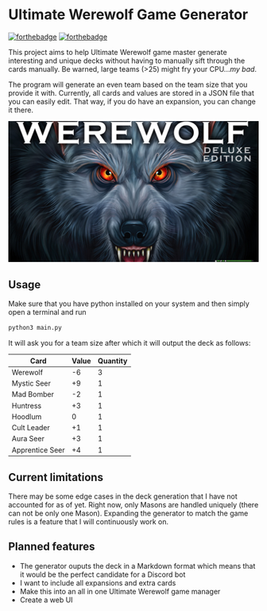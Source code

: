 # Ultimate Werewolf Game Generator

[![forthebadge](https://forthebadge.com/images/badges/uses-badges.svg)](https://forthebadge.com)
[![forthebadge](https://forthebadge.com/images/badges/ctrl-c-ctrl-v.svg)](https://forthebadge.com)

This project aims to help Ultimate Werewolf game master generate interesting and unique decks without having to manually sift through the cards manually. Be warned, large teams (>25) might fry your CPU..._my bad_.

The program will generate an even team based on the team size that you provide it with. Currently, all cards and values are stored in a JSON file that you can easily edit. That way, if you do have an expansion, you can change it there.

![Werewolf Box](werewolf-box.jpg)

## Usage

Make sure that you have python installed on your system and then simply open a terminal and run

```bash
python3 main.py
```

It will ask you for a team size after which it will output the deck as follows:

| Card            | Value | Quantity |
| --------------- | ----- | -------- |
| Werewolf        | -6    | 3        |
| Mystic Seer     | +9    | 1        |
| Mad Bomber      | -2    | 1        |
| Huntress        | +3    | 1        |
| Hoodlum         | 0     | 1        |
| Cult Leader     | +1    | 1        |
| Aura Seer       | +3    | 1        |
| Apprentice Seer | +4    | 1        |

## Current limitations

There may be some edge cases in the deck generation that I have not accounted for as of yet. Right now, only Masons are handled uniquely (there can not be only one Mason). Expanding the generator to match the game rules is a feature that I will continuously work on.

## Planned features

- The generator ouputs the deck in a Markdown format which means that it would be the perfect candidate for a Discord bot
- I want to include all expansions and extra cards
- Make this into an all in one Ultimate Werewolf game manager
- Create a web UI
